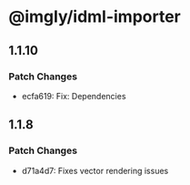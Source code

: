 # @imgly/idml-importer

## 1.1.10

### Patch Changes

- ecfa619: Fix: Dependencies

## 1.1.8

### Patch Changes

- d71a4d7: Fixes vector rendering issues
